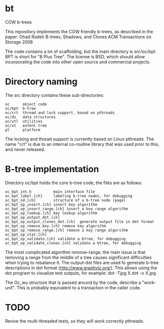 bt
==

COW b-trees

This repository implements the COW friendly b-trees, as described in the paper:
     Ohad Rodeh
     B-trees, Shadows, and Clones
     ACM Transactions on Storage 2008

The code contains a lot of scaffolding, but the main directory is
src/oc/bpt. BPT is short for "B Plus Tree". The license is BSD, which
should allow incorporating the code into other open source and commercial projects.

Directory naming
================

The src directory contains these sub-directories:

    oc      object code
    oc/bpt  b-tree
    oc/crt  thread and lock support, based on pthreads
    oc/ds   data structures
    oc/utl  utilities
    oc/xt   extent tree
    pl      platform

The locking and thread support is currently based on Linux
pthreads. The name "crt" is due to an
internal co-routine library that was used prior to this, and never released.

B-tree implementation
=====================

Directory oc/bpt holds the core b-tree code, the files are as follows:

    oc_bpt_int.h          main interface file
    oc_bpt_label.[ch]     labeling b-tree nodes, for debugging 
    oc_bpt_nd.[ch]        structure of a b-tree node (page)
    oc_bpt_op_insert.[ch] insert key algorithm
    oc_bpt_op_insert_range.[ch] insert a key range algorithm
    oc_bpt_op_lookup.[ch] key lookup algorithm
    oc_bpt_op_output_dot.[ch]
    oc_bpt_op_output_clones_dot.[ch]  generate output file in dot format
    oc_bpt_op_remove_key.[ch] remove key algorithm
    oc_bpt_op_remove_range.[ch] remove a key range algorithm
    oc_bpt_op_stat.[ch]
    oc_bpt_op_validate.[ch] validate a btree, for debugging
    oc_bpt_op_validate_clones.[ch] validate a btree, for debugging

The most complicated algorithm remove-range, the main issue is that removing a range from the middle of a tree causes significant difficulties when trying to rebalance it. The output-dot files are used to generate b-tree descriptions in dot format (http://www.graphviz.org/). This allows using the dot program to visualize test outputs, for example:
	dot -Tjpg X.dot -o X.jpg

The Oc_wu structure that is passed around by the code, describe a "work-unit". This is probably equivalent to a transaction in the caller code. 

TODO
====
Revive the multi-threaded tests, so they will work correctly pthreads. 



